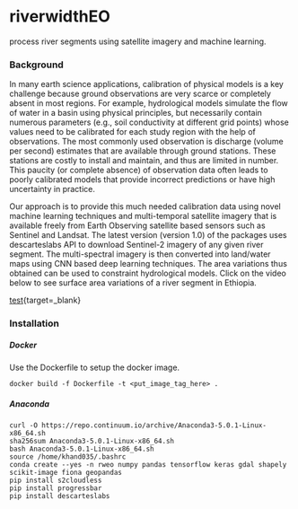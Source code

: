 # riverwidthEO
process river segments using satellite imagery and machine learning.

### Background
In many earth science applications, calibration of physical models is a key challenge because ground observations are very scarce or completely absent in most regions. For example, hydrological models simulate the flow of water in a basin using physical principles, but necessarily contain numerous parameters (e.g., soil conductivity at different grid points) whose values need to be calibrated for each study region with the help of observations. The most commonly used observation is discharge (volume per second) estimates that are available through ground stations. These stations are costly to install and maintain, and thus are limited in number.  This paucity (or complete absence) of observation data often leads to poorly calibrated models that provide incorrect predictions or have high uncertainty in practice.

Our approach is to provide this much needed calibration data using novel machine learning techniques and multi-temporal satellite imagery that is available freely from Earth Observing satellite based sensors such as Sentinel and Landsat. The latest version (version 1.0) of the packages uses descarteslabs API to download Sentinel-2 imagery of any given river segment. The multi-spectral imagery is then converted into land/water maps using CNN based deep learning techniques. The area variations thus obtained can be used to constraint hydrological models. Click on the video below to see surface area variations of a river segment in Ethiopia.

[test](http://umnlcc.cs.umn.edu/tmp/data-1050883510-7366.mp4){target=_blank}



### Installation

##### Docker
Use the Dockerfile to setup the docker image.
```
docker build -f Dockerfile -t <put_image_tag_here> .
```
##### Anaconda
```
curl -O https://repo.continuum.io/archive/Anaconda3-5.0.1-Linux-x86_64.sh
sha256sum Anaconda3-5.0.1-Linux-x86_64.sh
bash Anaconda3-5.0.1-Linux-x86_64.sh
source /home/khand035/.bashrc
conda create --yes -n rweo numpy pandas tensorflow keras gdal shapely scikit-image fiona geopandas
pip install s2cloudless
pip install progressbar
pip install descarteslabs
```
